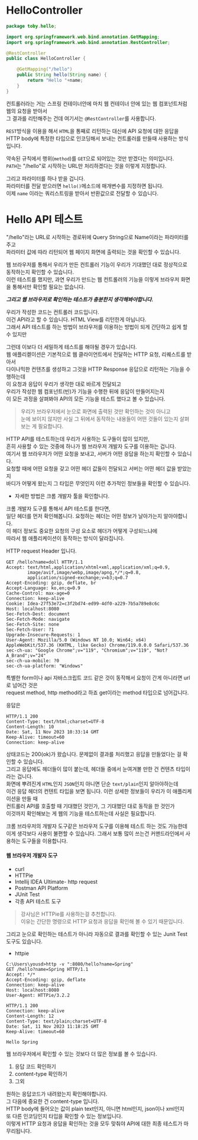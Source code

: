 # HelloController
```java
package toby.hello;

import org.springframework.web.bind.annotation.GetMapping;
import org.springframework.web.bind.annotation.RestController;

@RestController
public class HelloController {

    @GetMapping("/hello")
    public String hello(String name) {
        return "Hello "+name;
    }
}
```
컨트롤러라는 거는 스프링 컨테이너안에 마치 웹 컨테이너 안에 있는 웹 컴포넌트처럼 웹의 요청을 받아서  
그 결과를 리턴해주는 건데 여기서는 `@RestController`를 사용합니다.  
  
`REST`방식을 이용을 해서 `HTML`을 통째로 리턴하는 대신에 API 요청에 대한 응답을  
HTTP body에 특정한 타입으로 인코딩해서 보내는 컨트롤러를 만들때 사용하는 방식입니다.  

약속된 규칙에서 행위(`method`)를 `GET`으로 되어있는 것만 받겠다는 의미입니다.  
`PATH`는 "/hello"로 시작하는 URL만 처리하겠다는 것을 이렇게 지정합니다.  

그리고 파라미터를 하나 받을 겁니다.  
파라미터를 전달 받으러면 `hello()`메소드에 매개변수를 지정하면 됩니다.  
이제 `name` 이라는 쿼리스트링을 받아서 반환값으로 전달할 수 있습니다.  

# Hello API 테스트  
"/hello"라는 URL로 시작하는 경로뒤에 Query String으로 Name이라는 파라미터를 주고  
파라미터 값에 따라 리턴되어 웹 페이지 화면에 출력되는 것을 확인할 수 있습니다.  
  
웹 브라우저를 통해서 우리가 만든 컨트롤러 기능이 우리가 기대했던 대로 정상적으로 동작하는지 확인할 수 있습니다.  
이런 테스트를 했지만, 과연 우리가 만드는 웹 컨트롤러의 기능을 이렇게 브라우저 화면을 통해서만 확인할 필요는 없습니다.

_**그리고 웹 브라우저로 확인하는 테스트가 충분한지 생각해봐야합니다.**_
 
우리가 작성한 코드는 컨트롤러 코드입니다.  
이건 API라고 할 수 있습니다. HTML View를 리턴한게 아닙니다.  
그래서 API 테스트를 하는 방법이 브라우저를 이용하는 방법이 되게 간단하고 쉽게 할 수 있지만  

그런데 이보다 더 세밀하게 테스트를 해야될 경우가 있습니다.  
웹 애플리켙이션은 기본적으로 웹 클라이언트에서 전달하는 HTTP 요청, 리퀘스트를 받아서  
다이나믹한 컨텐츠를 생성하고 그것을 HTTP Response 응답으로 리턴하는 기능을 수행하는데  
이 요청과 응답이 우리가 생각한 대로 바르게 전달되고  
우리가 작성한 웹 컴포넌트(빈)가 기능을 수행한 뒤에 응답이 만들어지는지  
이 모든 과정을 살펴봐야 API의 모든 기능을 테스트 했다고 볼 수 있습니다.  

> 우리가 브라우저에서 눈으로 화면에 출력된 것만 확인하는 것이 아니고  
> 눈에 보이지 않지만 사실 그 뒤에서 동작하는 내용들이 어떤 것들이 있는지 살펴보는 게 필요합니다.  

HTTP API를 테스트하는데 우리가 사용하는 도구들이 많이 있지만,  
흔히 사용할 수 있는 것중에 하나가 웹 브라우저 개발자 도구를 이용하는 겁니다.  
여기서 웹 브라우저가 어떤 요청을 보내고, 서버가 어떤 응답을 하는지 확인할 수 있습니다.  
요청할 때에 어떤 요청을 갖고 어떤 헤더 값들이 전달되고 서버는 어떤 헤더 값을 받았는지   
바디가 어떻게 왔는지 그 타입은 무엇인지 이런 추가적인 정보들을 확인할 수 있습니다.  
* 자세한 방법은 크롬 개발자 툴을 확인합니다.  
  
크롬 개발자 도구를 통해서 API 테스트를 한다면,  
일단 헤더를 먼저 확인해봅니다. 요청하는 헤더는 어떤 정보가 날아가는지 알아야합니다.  
이 헤더 정보도 중요한 요청의 구성 요소로 헤더가 어떻게 구성되느냐에  
따라서 웹 애플리케이션이 동작하는 방식이 달라집니다.   

HTTP request Header 입니다.
```text
GET /hello?name=doll HTTP/1.1
Accept: text/html,application/xhtml+xml,application/xml;q=0.9,
        image/avif,image/webp,image/apng,*/*;q=0.8,
        application/signed-exchange;v=b3;q=0.7
Accept-Encoding: gzip, deflate, br
Accept-Language: ko,en;q=0.9
Cache-Control: max-age=0
Connection: keep-alive
Cookie: Idea-27f53e72=c3f2bd74-ed99-4df0-a229-7b5a789e8c6c
Host: localhost:8080
Sec-Fetch-Dest: document
Sec-Fetch-Mode: navigate
Sec-Fetch-Site: none
Sec-Fetch-User: ?1
Upgrade-Insecure-Requests: 1
User-Agent: Mozilla/5.0 (Windows NT 10.0; Win64; x64) AppleWebKit/537.36 (KHTML, like Gecko) Chrome/119.0.0.0 Safari/537.36
sec-ch-ua: "Google Chrome";v="119", "Chromium";v="119", "Not?A_Brand";v="24"
sec-ch-ua-mobile: ?0
sec-ch-ua-platform: "Windows"
```  
특별한 form이나 api 자바스크립트 코드 같은 것이 동작해서 요청이 간게 아니라면 url로 넘어간 것은  
request method, http method라고 하죠 get이라는 method 타입으로 넘어갑니다.  

응답은 
```text
HTTP/1.1 200
Content-Type: text/html;charset=UTF-8
Content-Length: 10
Date: Sat, 11 Nov 2023 10:33:14 GMT
Keep-Alive: timeout=60
Connection: keep-alive
```  
상태코드는 200(ok)가 왔습니다. 문제없이 결과를 처리했고 응답을 만들었다는 걸 확인할 수 있습니다.  
그리고 응답에도 헤더들이 많이 붙는데, 헤더들 중에서 눈여겨볼 만한 건 컨텐츠 타입이라는 겁니다.  
화면에 뿌려진게 `HTML`인지 `JSON`인지 아니면 단순 `text/plain`인지 알아야하는데  
이건 응답 헤더의 컨텐트 타입을 보면 됩니다. 이런 상세한 정보들이 우리가 이 애플리케이션을 만들 때  
컨트롤러 API를 호출할 때 기대했던 것인가, 그 기대했던 대로 동작을 한 것인가  
이것까지 확인해보는 게 웹의 기능을 테스트하는데 사실은 필요합니다.  

크롬 브라우저의 개발자 도구같은 브라우저 도구를 이용해 테스트 하는 것도 가능한데  
이게 생각보다 사용이 불편할 수 있습니다. 그래서 보통 많이 쓰는건 커맨드라인에서 사용하는 도구들을 이용합니다.  
#### 웹 브라우저 개발자 도구  
+ curl
+ HTTPie
+ Intellij IDEA Ultimate- http request
+ Postman API Platform
+ JUnit Test
+ 각종 API 테스트 도구
> 강사님은 HTTPie를 사용하는걸 추천합니다.  
> 이유는 간단한 명령으로 HTTP 요청과 응답을 확인해 볼 수 있기 때문입니다.
  
그리고 눈으로 확인하는 테스트가 아니라 자동으로 결과를 확인할 수 있는 Junit Test 도구도 있습니다.  
+ httpie  
```text
C:\Users\yousd>http -v ":8080/hello?name=Spring"
GET /hello?name=Spring HTTP/1.1
Accept: */*
Accept-Encoding: gzip, deflate
Connection: keep-alive
Host: localhost:8080
User-Agent: HTTPie/3.2.2

HTTP/1.1 200
Connection: keep-alive
Content-Length: 12
Content-Type: text/plain;charset=UTF-8
Date: Sat, 11 Nov 2023 11:18:25 GMT
Keep-Alive: timeout=60

Hello Spring
```  
웹 브라우저에서 확인할 수 있는 것보다 더 많은 정보를 볼 수 있습니다. 
1. 응답 코드 확인하기
2. content-type 확인하기
3. 그외  

원하는 응답코드가 내려왔는지 확인해야합니다.  
그 다음에 중요한 건 content-type 입니다.  
HTTP body에 들어오는 값이 plain text인지, 아니면 html인지, json이나 xml인지  
또 다른 인코딩인지 타입을 확인할 수 있는 정보입니다.  
이렇게 HTTP 요청과 응답을 확인하는 것을 모두 맞춰야 API에 대한 최종 테스트가 마무리됩니다.  
